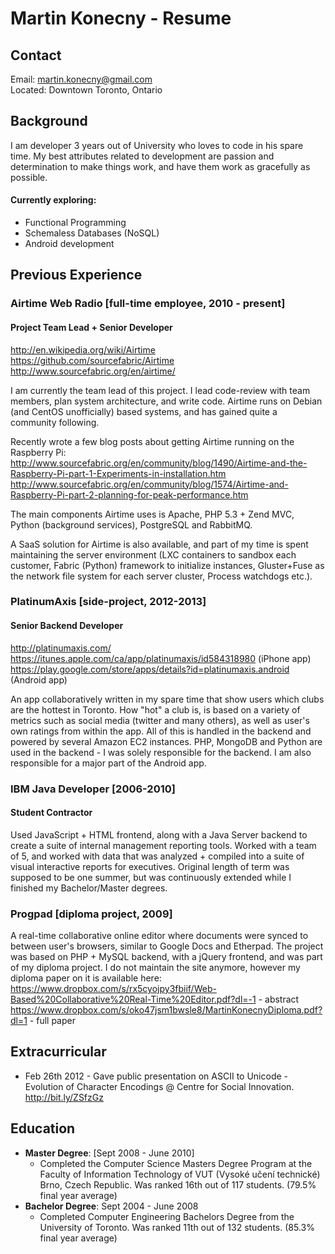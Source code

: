 Martin Konecny - Resume
======

Contact
------
Email: martin.konecny@gmail.com  
Located: Downtown Toronto, Ontario

Background
------
I am developer 3 years out of University who loves to code in his spare time. My best attributes related to development are passion and determination to make things work, and have them work as gracefully as possible.

#### Currently exploring:
* Functional Programming
* Schemaless Databases (NoSQL)
* Android development

Previous Experience
------

### Airtime Web Radio [full-time employee, 2010 - present]
#### Project Team Lead + Senior Developer
http://en.wikipedia.org/wiki/Airtime  
https://github.com/sourcefabric/Airtime  
http://www.sourcefabric.org/en/airtime/  

I am currently the team lead of this project. I lead code-review with team members, plan system architecture, and write code. Airtime runs on Debian (and CentOS unofficially) based systems, and has gained quite a community following.

Recently wrote a few blog posts about getting Airtime running on the Raspberry Pi:  
http://www.sourcefabric.org/en/community/blog/1490/Airtime-and-the-Raspberry-Pi-part-1-Experiments-in-installation.htm  
http://www.sourcefabric.org/en/community/blog/1574/Airtime-and-Raspberry-Pi-part-2-planning-for-peak-performance.htm

The main components Airtime uses is Apache, PHP 5.3 + Zend MVC, Python (background services), PostgreSQL and RabbitMQ.

A SaaS solution for Airtime is also available, and part of my time is spent maintaining the server environment (LXC containers to sandbox each customer, Fabric (Python) framework to initialize instances, Gluster+Fuse as the network file system for each server cluster, Process watchdogs etc.).


### PlatinumAxis [side-project, 2012-2013]  
#### Senior Backend Developer
http://platinumaxis.com/  
https://itunes.apple.com/ca/app/platinumaxis/id584318980 (iPhone app)  
https://play.google.com/store/apps/details?id=platinumaxis.android (Android app)  

An app collaboratively written in my spare time that show users which clubs are the hottest in Toronto. How "hot" a club is, is based on a variety of metrics such as social media (twitter and many others), as well as user's own ratings from within the app. All of this is handled in the backend and powered by several Amazon EC2 instances. PHP, MongoDB and Python are used in the backend - I was solely responsible for the backend. I am also responsible for a major part of the Android app.

### IBM Java Developer [2006-2010]
#### Student Contractor
Used JavaScript + HTML frontend, along with a Java Server backend to create a suite of internal management reporting tools. Worked with a team of 5, and worked with data that was analyzed + compiled into a suite of visual interactive reports for executives. Original length of term was supposed to be one summer, but was continuously extended while I finished my Bachelor/Master degrees.

### Progpad [diploma project, 2009]
A real-time collaborative online editor where documents were synced to between user's browsers, similar to Google Docs and Etherpad. The project was based on PHP + MySQL backend, with a jQuery frontend, and was part of my diploma project. I do not maintain the site anymore, however my diploma paper on it is available here:  
https://www.dropbox.com/s/rx5cyojpy3fbiif/Web-Based%20Collaborative%20Real-Time%20Editor.pdf?dl=-1 - abstract
https://www.dropbox.com/s/oko47jsm1bwsle8/MartinKonecnyDiploma.pdf?dl=1 - full paper

Extracurricular
------
* Feb 26th 2012 - Gave public presentation on ASCII to Unicode - Evolution of Character Encodings @ Centre for Social Innovation. http://bit.ly/ZSfzGz

Education
------

* **Master Degree**: [Sept 2008 - June 2010]
    * Completed the Computer Science Masters Degree Program at the Faculty of Information Technology of VUT (Vysoké učení technické) Brno, Czech Republic. Was ranked 16th out of 117 students. (79.5% final year average)
* **Bachelor Degree**: Sept 2004 - June 2008
    * Completed Computer Engineering Bachelors Degree from the University of Toronto. Was ranked 11th out of 132 students. (85.3% final year average)
